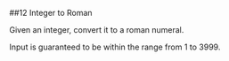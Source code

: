 ##12 Integer to Roman 

Given an integer, convert it to a roman numeral.

Input is guaranteed to be within the range from 1 to 3999.